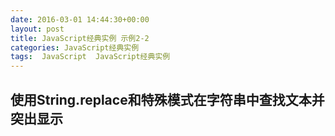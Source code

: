 ```yaml
---
date: 2016-03-01 14:44:30+00:00
layout: post
title: JavaScript经典实例 示例2-2
categories: JavaScript经典实例
tags:  JavaScript  JavaScript经典实例
---
```


使用String.replace和特殊模式在字符串中查找文本并突出显示
----------------

<html xmlns="http://www.w3.org/1999/xhtml">
    <head>
        <title>Searching for strings</title>
        <style>
            #searchSubmit
            {
                background-color: #ff0;
                width: 200px;
                text-align: center;
                padding: 10px;
                border: 2px inset #ccc;
            }
            
            .found
            {
                background-color: #ff0;
            }
            
        </style>
        <script>
        //<![CDATA[
            
            window.onload = function() {
                document.getElementById('searchSubmit').onclick = doSearch;
            }
            
            function doSearch() {
                
                // 获取模式
                var pattern = document.getElementById('pattern').value,
                    re = new RegExp(pattern,'g'),
                
                // 获取字符串
                    searchString = document.getElementById('incoming').value,
                
                // 替换
                    resultString = searchString.replace(re,'<span class="found">$&</span>');
                
                // 插入到页面
                document.getElementById('searchResult').innerHTML = resultString;
            }
            
        //--><!]]>
        </script>
    </head>
    <body>
        <form id="textsearch">
            <textarea id="incoming" cols="100" rows="10">
            </textarea>
            <p>
                Search pattern: <input id="pattern" type="text" />
            </p>
        </form>
        <p id="searchSubmit">Search for pattern</p>
        <div id="searchResult"></div>
    </body>
</html>


源码如下：

{% highlight html linenos %}
<!DOCTYPE html>
<html xmlns="http://www.w3.org/1999/xhtml">
    <head>
        <title>Searching for strings</title>
        <style>
            #searchSubmit
            {
                background-color: #ff0;
                width: 200px;
                text-align: center;
                padding: 10px;
                border: 2px inset #ccc;
            }
            
            .found
            {
                background-color: #ff0;
            }
            
        </style>
        <script>
        //<![CDATA[
            
            window.onload = function() {
                document.getElementById('searchSubmit').onclick = doSearch;
            }
            
            function doSearch() {
                
                // 获取模式
                var pattern = document.getElementById('pattern').value,
                    re = new RegExp(pattern,'g'),
                
                // 获取字符串
                    searchString = document.getElementById('incoming').value,
                
                // 替换
                    resultString = searchString.replace(re,'<span class="found">$&</span>');
                
                // 插入到页面
                document.getElementById('searchResult').innerHTML = resultString;
            }
            
        //--><!]]>
        </script>
    </head>
    <body>
        <form id="textsearch">
            <textarea id="incoming" cols="100" rows="10">
            </textarea>
            <p>
                Search pattern: <input id="pattern" type="text" />
            </p>
        </form>
        <p id="searchSubmit">Search for pattern</p>
        <div id="searchResult"></div>
    </body>
</html>
``` 